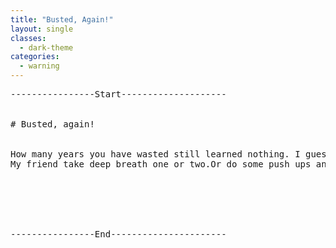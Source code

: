 ```yaml
---
title: "Busted, Again!"
layout: single
classes:
  - dark-theme
categories:
  - warning
---
```

<pre>
----------------Start--------------------


# Busted, again!
<br>
How many years you have wasted still learned nothing. I guess you are still looking for cheap dopamine. 
My friend take deep breath one or two.Or do some push ups and get back to work.






----------------End----------------------
</pre>
